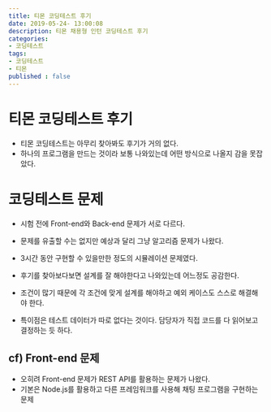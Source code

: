 ```yaml
---
title: 티몬 코딩테스트 후기
date: 2019-05-24- 13:00:08
description: 티몬 채용형 인턴 코딩테스트 후기
categories:
- 코딩테스트
tags: 
- 코딩테스트
- 티몬
published : false
---
```

# 티몬 코딩테스트 후기
- 티몬 코딩테스트는 아무리 찾아봐도 후기가 거의 없다.
- 하나의 프로그램을 만드는 것이라 보통 나와있는데 어떤 방식으로 나올지 감을 못잡았다.

# 코딩테스트 문제
- 시험 전에 Front-end와 Back-end 문제가 서로 다르다.
- 문제를 유출할 수는 없지만 예상과 달리 그냥 알고리즘 문제가 나왔다.
- 3시간 동안 구현할 수 있을만한 정도의 시뮬레이션 문제였다.

- 후기를 찾아보다보면 설계를 잘 해야한다고 나와있는데 어느정도 공감한다.
- 조건이 많기 때문에 각 조건에 맞게 설계를 해야하고 예외 케이스도 스스로 해결해야 한다.
- 특이점은 테스트 데이터가 따로 없다는 것이다. 담당자가 직접 코드를 다 읽어보고 결정하는 듯 하다.

## cf) Front-end 문제
- 오히려 Front-end 문제가 REST API를 활용하는 문제가 나왔다.
- 기본은 Node.js를 활용하고 다른 프레임워크를 사용해 채팅 프로그램을 구현하는 문제